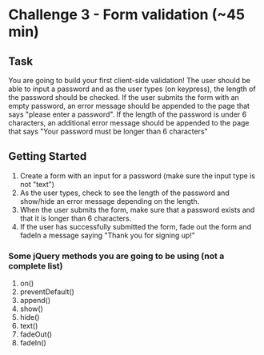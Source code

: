 # Challenge 3 - Form validation (~45 min)

## Task

You are going to build your first client-side validation! The user should be able to input a password and as the user types (on keypress), the length of the password should be checked. If the user submits the form with an empty password, an error message should be appended to the page that says "please enter a password". If the length of the password is under 6 characters, an additional error message should be appended to the page that says "Your password must be longer than 6 characters"

## Getting Started

1. Create a form with an input for a password (make sure the input type is not "text")
2. As the user types, check to see the length of the password and show/hide an error message depending on the length.
3. When the user submits the form, make sure that a password exists and that it is longer than 6 characters.
4. If the user has successfully submitted the form, fade out the form and fadeIn a message saying "Thank you for signing up!"


### Some jQuery methods you are going to be using (not a complete list)

1. on()
2. preventDefault()
3. append()
4. show()
5. hide()
6. text()
7. fadeOut()
8. fadeIn()